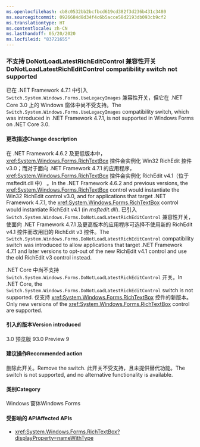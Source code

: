 ```yaml
---
ms.openlocfilehash: cb8c0532bb2bcfbcd619cd382f3d236b431c3480
ms.sourcegitcommit: 0926684d8d34f4c6b5acce58d2193db093cb9cf2
ms.translationtype: HT
ms.contentlocale: zh-CN
ms.lasthandoff: 05/20/2020
ms.locfileid: "83721655"
---
```

### <a name="donotloadlatestricheditcontrol-compatibility-switch-not-supported"></a><span data-ttu-id="db98f-101">不支持 DoNotLoadLatestRichEditControl 兼容性开关</span><span class="sxs-lookup"><span data-stu-id="db98f-101">DoNotLoadLatestRichEditControl compatibility switch not supported</span></span>

<span data-ttu-id="db98f-102">已在 .NET Framework 4.7.1 中引入 `Switch.System.Windows.Forms.UseLegacyImages` 兼容性开关，但它在 .NET Core 3.0 上的 Windows 窗体中尚不受支持。</span><span class="sxs-lookup"><span data-stu-id="db98f-102">The `Switch.System.Windows.Forms.UseLegacyImages` compatibility switch, which was introduced in .NET Framework 4.7.1, is not supported in Windows Forms on .NET Core 3.0.</span></span>

#### <a name="change-description"></a><span data-ttu-id="db98f-103">更改描述</span><span class="sxs-lookup"><span data-stu-id="db98f-103">Change description</span></span>

<span data-ttu-id="db98f-104">在 .NET Framework 4.6.2 及更低版本中，<xref:System.Windows.Forms.RichTextBox> 控件会实例化 Win32 RichEdit 控件 v3.0；而对于面向 .NET Framework 4.7.1 的应用程序，<xref:System.Windows.Forms.RichTextBox> 控件会实例化 RichEdit v4.1（位于 msftedit.dll 中）  。</span><span class="sxs-lookup"><span data-stu-id="db98f-104">In the .NET Framework 4.6.2 and previous versions, the <xref:System.Windows.Forms.RichTextBox> control would instantiate the Win32 RichEdit control v3.0, and for applications that target .NET Framework 4.7.1, the  <xref:System.Windows.Forms.RichTextBox> control would instantiate RichEdit v4.1 (in *msftedit.dll*).</span></span> <span data-ttu-id="db98f-105">已引入 `Switch.System.Windows.Forms.DoNotLoadLatestRichEditControl` 兼容性开关，使面向 .NET Framework 4.7.1 及更高版本的应用程序可选择不使用新的 RichEdit v4.1 控件而改用旧的 RichEdit v3 控件。</span><span class="sxs-lookup"><span data-stu-id="db98f-105">The `Switch.System.Windows.Forms.DoNotLoadLatestRichEditControl` compatibility switch was introduced to allow applications that target .NET Framework 4.7.1 and later versions to opt-out of the new RichEdit v4.1 control and use the old RichEdit v3 control instead.</span></span>

<span data-ttu-id="db98f-106">.NET Core 中尚不支持 `Switch.System.Windows.Forms.DoNotLoadLatestRichEditControl` 开关。</span><span class="sxs-lookup"><span data-stu-id="db98f-106">In .NET Core, the `Switch.System.Windows.Forms.DoNotLoadLatestRichEditControl` switch is not supported.</span></span> <span data-ttu-id="db98f-107">仅支持 <xref:System.Windows.Forms.RichTextBox> 控件的新版本。</span><span class="sxs-lookup"><span data-stu-id="db98f-107">Only new versions of the  <xref:System.Windows.Forms.RichTextBox> control are supported.</span></span>

#### <a name="version-introduced"></a><span data-ttu-id="db98f-108">引入的版本</span><span class="sxs-lookup"><span data-stu-id="db98f-108">Version introduced</span></span>

<span data-ttu-id="db98f-109">3.0 预览版 9</span><span class="sxs-lookup"><span data-stu-id="db98f-109">3.0 Preview 9</span></span>

#### <a name="recommended-action"></a><span data-ttu-id="db98f-110">建议操作</span><span class="sxs-lookup"><span data-stu-id="db98f-110">Recommended action</span></span>

<span data-ttu-id="db98f-111">删除此开关。</span><span class="sxs-lookup"><span data-stu-id="db98f-111">Remove the switch.</span></span> <span data-ttu-id="db98f-112">此开关不受支持，且未提供替代功能。</span><span class="sxs-lookup"><span data-stu-id="db98f-112">The switch is not supported, and no alternative functionality is available.</span></span>

#### <a name="category"></a><span data-ttu-id="db98f-113">类别</span><span class="sxs-lookup"><span data-stu-id="db98f-113">Category</span></span>

<span data-ttu-id="db98f-114">Windows 窗体</span><span class="sxs-lookup"><span data-stu-id="db98f-114">Windows Forms</span></span>

#### <a name="affected-apis"></a><span data-ttu-id="db98f-115">受影响的 API</span><span class="sxs-lookup"><span data-stu-id="db98f-115">Affected APIs</span></span>

- <xref:System.Windows.Forms.RichTextBox?displayProperty=nameWithType>

<!-- 

#### Affected APIs

-  `T:System.Windows.Forms.RichTextBox` 

-->
